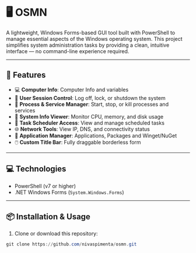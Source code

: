 # 🖥️ OSMN

A lightweight, Windows Forms-based GUI tool built with PowerShell to manage essential aspects of the Windows operating system. This project simplifies system administration tasks by providing a clean, intuitive interface — no command-line experience required.

---

## 🚀 Features

- 💻 **Computer Info**: Computer Info and variables
- 🔐 **User Session Control**: Log off, lock, or shutdown the system
- 🧰 **Process & Service Manager**: Start, stop, or kill processes and services
- 🧠 **System Info Viewer**: Monitor CPU, memory, and disk usage
- 📆 **Task Scheduler Access**: View and manage scheduled tasks
- 🌐 **Network Tools**: View IP, DNS, and connectivity status
- 📀 **Application Manager**: Applications, Packages and Winget/NuGet
- 🖱️ **Custom Title Bar**: Fully draggable borderless form

---

## 💻 Technologies

- PowerShell (v7 or higher)
- .NET Windows Forms (`System.Windows.Forms`)

---

## 📦 Installation & Usage

1. Clone or download this repository:

```powershell
git clone https://github.com/nivaspimenta/osmn.git
```
